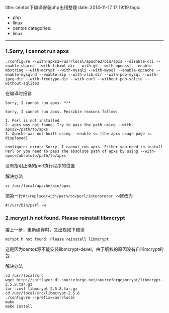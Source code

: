 title: centos下编译安装php出错整理
date: 2014-11-17 17:19:19
tags:
- php
- linux
- centos
categories: 
- linux
---
### 1.Sorry, I cannot run apxs

```
./configure --with-apxs2=/usr/local/apache2/bin/apxs --disable-cli --enable-shared --with-libxml-dir --with-gd --with-openssl --enable-mbstring --with-mcrypt --with-mysqli --with-mysql --enable-opcache --enable-mysqlnd --enable-zip --with-zlib-dir --with-pdo-mysql --with-jpeg-dir --with-freetype-dir --with-curl --without-pdo-sqlite --without-sqlite3
```
<!-- more -->
在编译时报错

```
Sorry, I cannot run apxs. ***

Sorry, I cannot run apxs. Possible reasons follow:

1. Perl is not installed
2. apxs was not found. Try to pass the path using --with-apxs2=/path/to/apxs
3. Apache was not built using --enable-so (the apxs usage page is displayed)

configure: error: Sorry, I cannot run apxs. Either you need to install Perl or you need to pass the absolute path of apxs by using --with-apxs=/absolute/path/to/apxs
```
没有指明正确的perl执行程序的位置

解决办法

```
vi /usr/local/apache/bin/apxs
```

把第一行`#!/replace/with/path/to/perl/interpreter -w`修改为

```
#!/usr/bin/perl -w
```

### 2.mcrypt.h not found. Please reinstall libmcrypt

接上一步，重新编译时，又出现如下错误

```
mcrypt.h not found. Please reinstall libmcrypt
```

这是因为centos源不能安装libmcrypt-devel，由于版权的原因没有自带mcrypt的包

解决办法

```
cd /usr/local/src
wget http://softlayer.dl.sourceforge.net/sourceforge/mcrypt/libmcrypt-2.5.8.tar.gz
tar -zxvf libmcrypt-2.5.8.tar.gz
cd /usr/local/src/libmcrypt-2.5.8
./configure --prefix=/usr/local
make
make install
```
